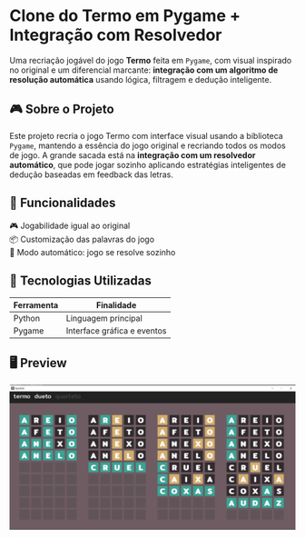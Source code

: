 # Clone do Termo em Pygame + Integração com Resolvedor

Uma recriação jogável do jogo **Termo** feita em `Pygame`, com visual inspirado no original e um diferencial marcante: **integração com um algoritmo de resolução automática** usando lógica, filtragem e dedução inteligente.

## 🎮 Sobre o Projeto

Este projeto recria o jogo Termo com interface visual usando a biblioteca `Pygame`, mantendo a essência do jogo original e recriando todos os modos de jogo. A grande sacada está na **integração com um resolvedor automático**, que pode jogar sozinho aplicando estratégias inteligentes de dedução baseadas em feedback das letras.

## 🧠 Funcionalidades

🎮 Jogabilidade igual ao original  
📦 Customização das palavras do jogo  
🤖 Modo automático: jogo se resolve sozinho 

## 🧩 Tecnologias Utilizadas

| Ferramenta     | Finalidade                        |
|----------------|-----------------------------------|
| Python         | Linguagem principal               |
| Pygame         | Interface gráfica e eventos       |


## 🖥️ Preview

![Preview](assets/preview.png)
